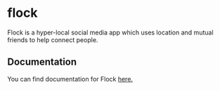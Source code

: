 # flock
Flock is a hyper-local social media app which uses location and mutual friends to help connect people.

## Documentation

You can find documentation for Flock [here.](docs/index.md)
